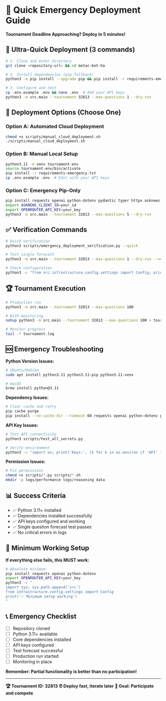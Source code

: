 # 🚨 Quick Emergency Deployment Guide

**Tournament Deadline Approaching? Deploy in 5 minutes!**

## 🎯 Ultra-Quick Deployment (3 commands)

```bash
# 1. Clone and enter directory
git clone <repository-url> && cd metac-bot-ha

# 2. Install dependencies (pip fallback)
python3 -m pip install --upgrade pip && pip install -r requirements-emergency.txt

# 3. Configure and test
cp .env.example .env && nano .env  # Add your API keys
python3 -m src.main --tournament 32813 --max-questions 1 --dry-run
```

## 🚀 Deployment Options (Choose One)

### Option A: Automated Cloud Deployment
```bash
chmod +x scripts/manual_cloud_deployment.sh
./scripts/manual_cloud_deployment.sh
```

### Option B: Manual Local Setup
```bash
python3.11 -m venv tournament-env
source tournament-env/bin/activate
pip install -r requirements-emergency.txt
cp .env.example .env  # Edit with your API keys
```

### Option C: Emergency Pip-Only
```bash
pip install requests openai python-dotenv pydantic typer httpx asknews numpy pandas
export ASKNEWS_CLIENT_ID=your_id
export OPENROUTER_API_KEY=your_key
python3 -m src.main --tournament 32813 --max-questions 5 --dry-run
```

## ✅ Verification Commands

```bash
# Quick verification
python3 scripts/emergency_deployment_verification.py --quick

# Test single forecast
python3 -m src.main --tournament 32813 --max-questions 1 --dry-run --verbose

# Check configuration
python3 -c "from src.infrastructure.config.settings import Config; print('✅ Config OK')"
```

## 🏆 Tournament Execution

```bash
# Production run
python3 -m src.main --tournament 32813 --max-questions 100

# With monitoring
nohup python3 -m src.main --tournament 32813 --max-questions 100 > tournament.log 2>&1 &

# Monitor progress
tail -f tournament.log
```

## 🆘 Emergency Troubleshooting

**Python Version Issues:**
```bash
# Ubuntu/Debian
sudo apt install python3.11 python3.11-pip python3.11-venv

# macOS
brew install python@3.11
```

**Dependency Issues:**
```bash
# Clear cache and retry
pip cache purge
pip install --no-cache-dir --timeout 60 requests openai python-dotenv pydantic
```

**API Key Issues:**
```bash
# Test API connectivity
python3 scripts/test_all_secrets.py

# Verify environment
python3 -c "import os; print('Keys:', [k for k in os.environ if 'API' in k or 'CLIENT' in k])"
```

**Permission Issues:**
```bash
# Fix permissions
chmod +x scripts/*.py scripts/*.sh
mkdir -p logs/performance logs/reasoning data
```

## 📊 Success Criteria

- ✅ Python 3.11+ installed
- ✅ Dependencies installed successfully
- ✅ API keys configured and working
- ✅ Single question forecast test passes
- ✅ No critical errors in logs

## 🎯 Minimum Working Setup

**If everything else fails, this MUST work:**

```bash
# Absolute minimum
pip install requests openai python-dotenv
export OPENROUTER_API_KEY=your_key
python3 -c "
import sys; sys.path.append('src')
from infrastructure.config.settings import Config
print('✅ Minimum setup working')
"
```

## 📞 Emergency Checklist

- [ ] Repository cloned
- [ ] Python 3.11+ available
- [ ] Core dependencies installed
- [ ] API keys configured
- [ ] Test forecast successful
- [ ] Production run started
- [ ] Monitoring in place

**Remember: Partial functionality is better than no participation!**

---

**🏆 Tournament ID: 32813**
**⏰ Deploy fast, iterate later**
**🎯 Goal: Participate and compete**
